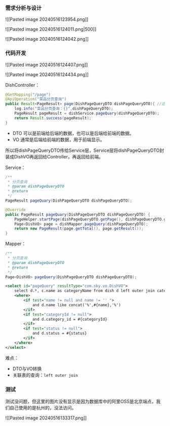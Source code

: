 ### 需求分析与设计

![[Pasted image 20240516123954.png]]

![[Pasted image 20240516124011.png|500]]

![[Pasted image 20240516124042.png]]

### 代码开发

![[Pasted image 20240516124407.png]]

![[Pasted image 20240516124434.png]]

DishController：

```java
@GetMapping("/page")  
@ApiOperation("菜品分页查询")  
public Result<PageResult> page(DishPageQueryDTO dishPageQueryDTO){ //这里前端传的不是json，就不用@@RequestBody  
    log.info("菜品分页查询：{}",dishPageQueryDTO);  
    PageResult pageResult = dishService.pageQuary(dishPageQueryDTO);  
    return Result.success(pageResult);  
}
```

- DTO 可以是前端给后端的数据，也可以是后端给前端的数据。
- VO 通常是后端给前端的数据，用于前端显示。

所以将dishPageQueryDTO传给Service层，Service层将dishPageQueryDTO封装成DishVO再返回给Controller，再返回给前端。

Service：

```java
/**  
 * 分页查询  
 * @param dishPageQueryDTO  
 * @return  
 */  
PageResult pageQuary(DishPageQueryDTO dishPageQueryDTO);
```

```java
@Override  
public PageResult pageQuary(DishPageQueryDTO dishPageQueryDTO) {  
    PageHelper.startPage(dishPageQueryDTO.getPage(), dishPageQueryDTO.getPageSize());  
    Page<DishVO> page = dishMapper.pageQuery(dishPageQueryDTO);  
    return new PageResult(page.getTotal(), page.getResult());  
}
```

Mapper：

```java
/**  
 * 分页查询  
 * @param dishPageQueryDTO  
 * @return  
 */  
Page<DishVO> pageQuery(DishPageQueryDTO dishPageQueryDTO);
```

```xml
<select id="pageQuery" resultType="com.sky.vo.DishVO">  
    select d.*, c.name as categoryName from dish d left outer join category c on d.category_id = c.id  
    <where>  
        <if test="name != null and name != '' ">  
            and d.name like concat('%',#{name},'%')  
        </if>  
        <if test="categoryId != null">  
            and d.category_id = #{categoryId}  
        </if>  
        <if test="status != null">  
            and d.status = #{status}  
        </if>  
    </where>   
</select>
```

难点：
- DTO与VO转换
- 关联表的查询：`left outer join`

### 测试

测试没问题，但这里的图片没有显示是因为数据库中的阿里OSS是北京端点，我们自己使用的是杭州的，没法访问。

![[Pasted image 20240516133317.png]]

